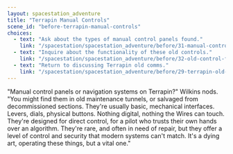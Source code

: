 ```yaml
---
layout: spacestation_adventure
title: "Terrapin Manual Controls"
scene_id: "before-terrapin-manual-controls"
choices:
  - text: "Ask about the types of manual control panels found."
    link: "/spacestation/spacestation_adventure/before/31-manual-control-panel-types/"
  - text: "Inquire about the functionality of these old controls."
    link: "/spacestation/spacestation_adventure/before/32-old-control-functionality/"
  - text: "Return to discussing Terrapin old comms."
    link: "/spacestation/spacestation_adventure/before/29-terrapin-old-comms/"
---
```


"Manual control panels or navigation systems on Terrapin?" Wilkins nods. "You might find them in old maintenance tunnels, or salvaged from decommissioned sections. They're usually basic, mechanical interfaces. Levers, dials, physical buttons. Nothing digital, nothing the Wires can touch. They're designed for direct control, for a pilot who trusts their own hands over an algorithm. They're rare, and often in need of repair, but they offer a level of control and security that modern systems can't match. It's a dying art, operating these things, but a vital one."
